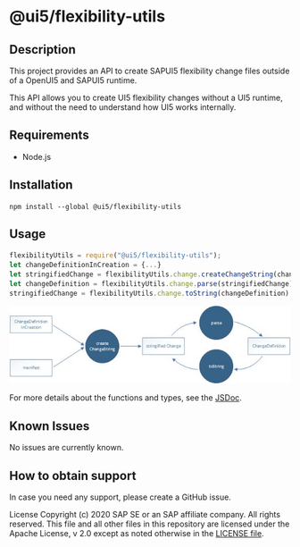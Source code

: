 # @ui5/flexibility-utils

## Description
This project provides an API to create SAPUI5 flexibility change files outside of a OpenUI5 and SAPUI5 runtime.

This API allows you to create UI5 flexibility changes without a UI5 runtime, and without the need to understand how UI5 works internally.

## Requirements
* Node.js

## Installation
~~~
npm install --global @ui5/flexibility-utils
~~~

## Usage
~~~js
flexibilityUtils = require("@ui5/flexibility-utils");
let changeDefinitionInCreation = {...}
let stringifiedChange = flexibilityUtils.change.createChangeString(changeDefinitionInCreation, manifest)
let changeDefinition = flexibilityUtils.change.parse(stringifiedChange)
stringifiedChange = flexibilityUtils.change.toString(changeDefinition)
~~~

![Data Flow](./dataflow.jpg)

For more details about the functions and types, see the [JSDoc](jsdoc/index.html).

## Known Issues
No issues are currently known.

## How to obtain support
In case you need any support, please create a GitHub issue.

License
Copyright (c) 2020 SAP SE or an SAP affiliate company. All rights reserved. This file and all other files in this repository are licensed under the Apache License, v 2.0 except as noted otherwise in the [LICENSE file](LICENSE.txt).

